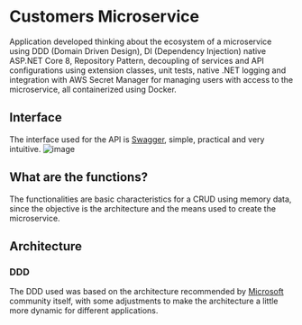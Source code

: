 # Customers Microservice

Application developed thinking about the ecosystem of a microservice using DDD (Domain Driven Design), DI (Dependency Injection) native ASP.NET Core 8, Repository Pattern, decoupling of services and API configurations using extension classes, unit tests, native .NET logging and integration with AWS Secret Manager for managing users with access to the microservice, all containerized using Docker.

## Interface

The interface used for the API is [Swagger](https://swagger.io/), simple, practical and very intuitive.
![image](https://github.com/LuizFilipeDev/customers-microservice/assets/74942532/79f63168-da8e-4106-b2df-96cf260d54c4)

## What are the functions?

The functionalities are basic characteristics for a CRUD using memory data, since the objective is the architecture and the means used to create the microservice.

## Architecture

### DDD

The DDD used was based on the architecture recommended by [Microsoft](https://learn.microsoft.com/en-us/dotnet/architecture/microservices/microservice-ddd-cqrs-patterns/ddd-oriented-microservice) community itself, with some adjustments to make the architecture a little more dynamic for different applications.
